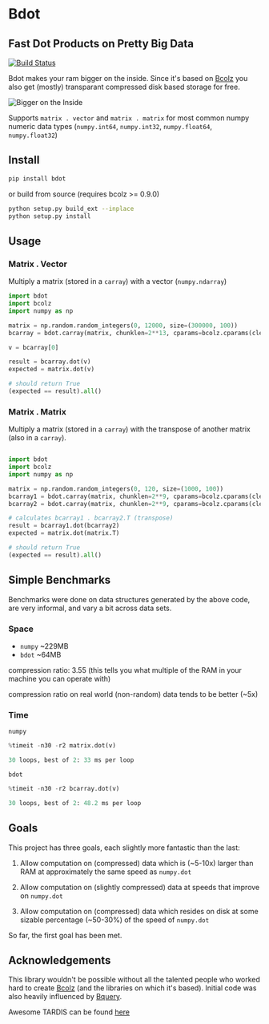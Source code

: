 # Bdot
## Fast Dot Products on Pretty Big Data

[![Build Status](https://travis-ci.org/pinleague/bdot.svg)](https://travis-ci.org/pinleague/bdot)

Bdot makes your ram bigger on the inside. Since it's based on [Bcolz](https://github.com/Blosc/bcolz/)
you also get (mostly) transparant compressed disk based storage for free.

![Bigger on the Inside](https://31.media.tumblr.com/dcd82ee9cc541ef6774572e9110de082/tumblr_inline_n3eq30Vjhh1rnbe7i.gif)


Supports `matrix . vector` and `matrix . matrix` for most common numpy numeric data types (`numpy.int64`, `numpy.int32`, `numpy.float64`, `numpy.float32`)

## Install
```bash
pip install bdot
```

or build from source (requires bcolz >= 0.9.0)

```bash
python setup.py build_ext --inplace
python setup.py install
```

## Usage

### Matrix . Vector

Multiply a matrix (stored in a `carray`) with a vector (`numpy.ndarray`)

```python
import bdot
import bcolz
import numpy as np

matrix = np.random.random_integers(0, 12000, size=(300000, 100))
bcarray = bdot.carray(matrix, chunklen=2**13, cparams=bcolz.cparams(clevel=2))

v = bcarray[0]

result = bcarray.dot(v)
expected = matrix.dot(v)

# should return True
(expected == result).all()

```

### Matrix . Matrix

Multiply a matrix (stored in a `carray`) with the transpose of another matrix (also in a `carray`).

```python

import bdot
import bcolz
import numpy as np

matrix = np.random.random_integers(0, 120, size=(1000, 100))
bcarray1 = bdot.carray(matrix, chunklen=2**9, cparams=bcolz.cparams(clevel=2))
bcarray2 = bdot.carray(matrix, chunklen=2**9, cparams=bcolz.cparams(clevel=2))

# calculates bcarray1 . bcarray2.T (transpose)
result = bcarray1.dot(bcarray2)
expected = matrix.dot(matrix.T)

# should return True
(expected == result).all()

```

## Simple Benchmarks

Benchmarks were done on data structures generated by the above code, are very informal, and vary a bit across data sets.

### Space

* `numpy` ~229MB
* `bdot` ~64MB

compression ratio: 3.55 
(this tells you what multiple of the RAM in your machine you can operate with)


compression ratio on real world (non-random) data tends to be better (~5x)

### Time
`numpy`
```python
%timeit -n30 -r2 matrix.dot(v)

30 loops, best of 2: 33 ms per loop
```
`bdot`
```python
%timeit -n30 -r2 bcarray.dot(v)

30 loops, best of 2: 48.2 ms per loop
```


## Goals

This project has three goals, each slightly more fantastic than the last:

1. Allow computation on (compressed) data which is (~5-10x) larger than RAM at approximately the same speed as `numpy.dot`


2. Allow computation on (slightly compressed) data at speeds that improve on `numpy.dot`


3. Allow computation on (compressed) data which resides on disk at some sizable percentage (~50-30%) of the speed of `numpy.dot`


So far, the first goal has been met.


## Acknowledgements

This library wouldn't be possible without all the talented people who worked hard to create [Bcolz](https://github.com/Blosc/bcolz/) (and the libraries on which it's based). Initial code was also heavily influenced by [Bquery](https://github.com/visualfabriq/bquery).

Awesome TARDIS can be found [here](https://youtu.be/dUBxHd3bMhg?t=1m3s)
